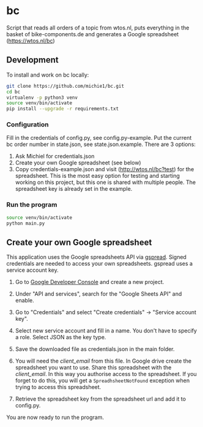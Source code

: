 # bc

Script that reads all orders of a topic from wtos.nl, puts everything in the basket of bike-components.de and generates a Google spreadsheet (https://wtos.nl/bc)

## Development

To install and work on bc locally:

```bash
git clone https://github.com/michie1/bc.git
cd bc
virtualenv -p python3 venv
source venv/bin/activate
pip install --upgrade -r requirements.txt
```

### Configuration

Fill in the credentials of config.py, see config.py-example.
Put the current bc order number in state.json, see state.json.example.
There are 3 options:
1) Ask Michiel for credentials.json
2) Create your own Google spreadsheet (see below)
3) Copy credentials-example.json and visit (http://wtos.nl/bc?test) for the spreadsheet. This is the most easy option for testing and starting working on this project, but this one is shared with multiple people. The spreadsheet key is already set in the example.

### Run the program

```bash
source venv/bin/activate
python main.py
```

## Create your own Google spreadsheet

This application uses the Google spreadsheets API via [gspread](https://github.com/burnash/gspread/).
Signed credentials are needed to access your own spreadsheets.
gspread uses a service account key.

1. Go to [Google Developer Console](https://console.developers.google.com) and create a new project.

2. Under "API and services", search for the "Google Sheets API" and enable.

3. Go to "Credentials" and select "Create credentials" -> "Service account key".

4. Select new service account and fill in a name. You don't have to specify a role. Select JSON as the key type.

5. Save the downloaded file as credentials.json in the main folder.

6. You will need the _client_email_ from this file. In Google drive create the spreadsheet you want to use. Share this spreadsheet with the _client_email_. In this way you authorise access to the spreadsheet. If you forget to do this, you will get a  ``SpreadhsheetNotFound`` exception when trying to access this spreadsheet.

7. Retrieve the spreadsheet key from the spreadsheet url and add it to config.py.

You are now ready to run the program.
